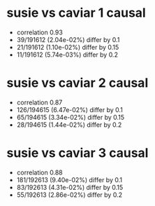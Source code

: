 # susie vs caviar  1 causal

- correlation 0.93
- 39/191612 (2.04e-02%) differ by 0.1
- 21/191612 (1.10e-02%) differ by 0.15
- 11/191612 (5.74e-03%) differ by 0.2


# susie vs caviar  2 causal

- correlation 0.87
- 126/194615 (6.47e-02%) differ by 0.1
- 65/194615 (3.34e-02%) differ by 0.15
- 28/194615 (1.44e-02%) differ by 0.2


# susie vs caviar  3 causal

- correlation 0.88
- 181/192613 (9.40e-02%) differ by 0.1
- 83/192613 (4.31e-02%) differ by 0.15
- 55/192613 (2.86e-02%) differ by 0.2


